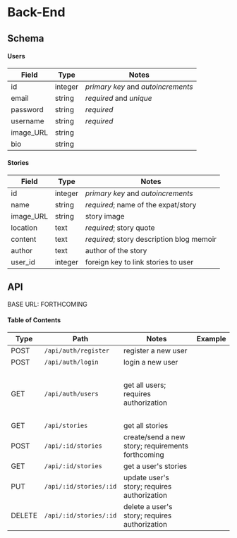 # Back-End
## Schema

#### Users

| Field    | Type    | Notes                              |
| -------- | ------- | ---------------------------------- |
| id       | integer | _primary key_ and _autoincrements_ |
| email    | string  | _required_ and _unique_            |
| password | string  | _required_                         |
| username | string  | _required_                         |
| image_URL| string  |                                    |
| bio      | string  |                                    |

#### Stories

| Field     | Type    | Notes                                                                   |
| --------- | ------- | ----------------------------------------------------------------------- |
| id        | integer | _primary key_ and _autoincrements_                                      |
| name      | string  | _required_; name of the expat/story                                     |
| image_URL | string  | story image                                                             |
| location  | text    | _required_; story quote                                                 |
| content   | text    | _required_; story description blog memoir                               |
| author    | text    | author of the story                                                     |
| user_id   | integer | foreign key to link stories to user                                     |


## API

BASE URL: FORTHCOMING

#### Table of Contents

| Type   | Path                     | Notes                                                                         | Example                                                    |
| ------ | ------------------------ | ----------------------------------------------------------------------------- | ---------------------------------------------------------- |
| POST   | `/api/auth/register`     | register a new user                                                           |                                                            |
| POST   | `/api/auth/login`        | login a new user                                                              |                                                            |
| &nbsp; |                          |                                                                               |                                                            |
| GET    | `/api/auth/users`        | get all users; requires authorization                                         |                                                            |
| &nbsp; |                          |                                                                               |                                                            |
| GET    | `/api/stories`           | get all stories                                                               |                                                            |
| POST   | `/api/:id/stories`       | create/send a new story; requirements forthcoming                             |                                                            |
| GET    | `/api/:id/stories`       | get a user's stories                                                          |                                                            |
| PUT    | `/api/:id/stories/:id`   | update user's story; requires authorization                                   |                                                            |
| DELETE | `/api/:id/stories/:id`   | delete a user's story; requires authorization                                 |                                                            |